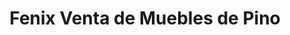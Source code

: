 ---
title: "Fenix Venta de Muebles de Pino"
url: /campana/fenix-venta-de-muebles-de-pino/
shop: Möbel
---